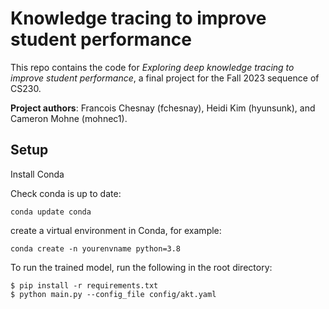 # Knowledge tracing to improve student performance
This repo contains the code for *Exploring deep knowledge tracing to improve student performance*, a final project for the Fall 2023 sequence of CS230. 

**Project authors**: Francois Chesnay (fchesnay), Heidi Kim (hyunsunk), and Cameron Mohne (mohnec1). 

## Setup
Install Conda

Check conda is up to date:
```
conda update conda

```


create a virtual environment in Conda, for example:
```
conda create -n yourenvname python=3.8

```

To run the trained model, run the following in the root directory: 
```
$ pip install -r requirements.txt
$ python main.py --config_file config/akt.yaml

```
